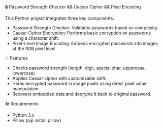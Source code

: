 🔒 Password Strength Checker && Caesar Cipher && Pixel Encoding

This Python project integrates three key components:
- Password Strength Checker: Validates passwords based on complexity.
- Caesar Cipher Encryption: Performs basic encryption on passwords using a character shift.
- Pixel-Level Image Encoding: Embeds encrypted passwords into images at the RGB pixel level.
  
✨ Features

- Checks password strength (length, digit, special char, uppercase, lowercase).
- Applies Caesar cipher with customizable shift.
- Hides encrypted password in image pixels using direct pixel value manipulation.
- Recovers embedded data and decrypts it back to original password.
  
🛠 Requirements

- Python 3.x
- Pillow (pip install pillow)

